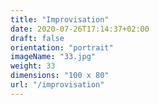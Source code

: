 ```yaml
---
title: "Improvisation"
date: 2020-07-26T17:14:37+02:00
draft: false
orientation: "portrait"
imageName: "33.jpg"
weight: 33
dimensions: "100 x 80"
url: "/improvisation"
---
```




